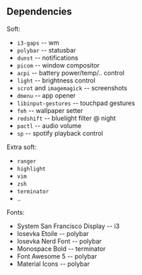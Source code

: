 ## Dependencies
Soft:
* `i3-gaps` -- wm
* `polybar` -- statusbar
* `dunst` -- notifications
* `picom` -- window compositor
* `acpi` -- battery power/temp/..  control
* `light` -- brightness control
* `scrot` and `imagemagick` -- screenshots
* `dmenu` -- app opener
* `libinput-gestures` -- touchpad gestures
* `feh` -- wallpaper setter
* `redshift` -- bluelight filter @ night
* `pactl` -- audio volume
* `sp` -- spotify playback control

Extra soft:
* `ranger`
* `highlight`
* `vim`
* `zsh`
* `terminator`
* ..


Fonts:
* System San Francisco Display -- i3
* Iosevka Etoile -- polybar
* Iosevka Nerd Font -- polybar
* Monospace Bold -- terminator
* Font Awesome 5 -- polybar
* Material Icons -- polybar

